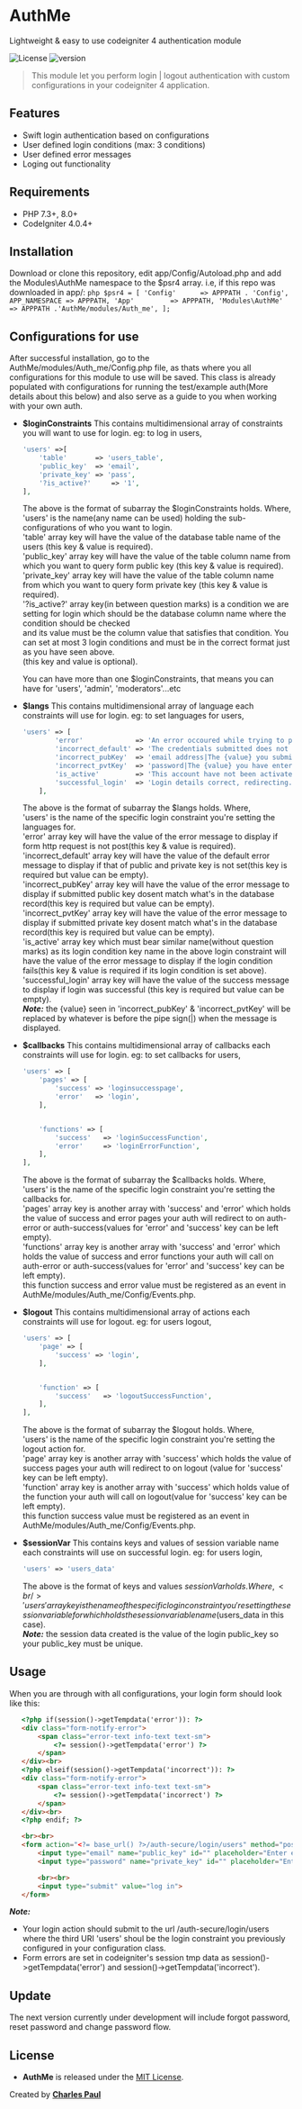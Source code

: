 # AuthMe
Lightweight & easy to use codeigniter 4 authentication module

![License](https://img.shields.io/github/license/dev-charles15531/AuthMe) ![version](https://img.shields.io/github/v/release/dev-charles15531/AuthMe) 

> This module let you perform login | logout authentication with custom configurations in your codeigniter 4 application.

## Features
- Swift login authentication based on configurations
- User defined login conditions (max: 3 conditions)
- User defined error messages
- Loging out functionality

## Requirements
- PHP 7.3+, 8.0+
- CodeIgniter 4.0.4+

## Installation 
 Download or clone this repository, edit app/Config/Autoload.php and add the Modules\AuthMe namespace to the $psr4 array. i.e, if this repo was downloaded in app/:
    ````php
    $psr4 = [
        'Config'      => APPPATH . 'Config',
        APP_NAMESPACE => APPPATH,
        'App'         => APPPATH,
        'Modules\AuthMe'  => APPPATH .'AuthMe/modules/Auth_me',
    ];
	````

## Configurations for use
 After successful installation, go to the AuthMe/modules/Auth_me/Config.php file, as thats where you all configurations for this module to 
 use will be saved. This class is already populated with configurations for running the test/example auth(More details about this below) and also serve as a guide to you when working with your own auth.
 - **$loginConstraints** 
	This contains multidimensional array of constraints you will want to use for login. eg: to log in users,
	````php
    'users' =>[
		'table'       => 'users_table',
		'public_key'  => 'email',
		'private_key' => 'pass',
		'?is_active?'     => '1',
    ], 
	````
	The above is the format of subarray the $loginConstraints holds. Where,<br/> 
	'users' is the name(any name can be used) holding the sub-configurations of who you want to login.<br/>
	'table' array key will have the value of the database table name of the users (this key & value is required).<br/>
	'public_key' array key will have the value of the table column name from which you want to query form public key (this key & value is required).<br/>
	'private_key' array key will have the value of the table column name from which you want to query form private key (this key & value is required).<br/>
	'?is_active?' array key(in between question marks) is a condition we are setting for login which should be the database column name where the condition should be checked <br/>
				  and its value must be the column value that satisfies that condition. You can set at most 3 login conditions and must be in the correct format just as you have seen above.<br/>
				  (this key and value is optional).<br/>
				  
	
	You can have more than one $loginConstraints, that means you can have for 'users', 'admin', 'moderators'...etc
	
- **$langs** 
   This contains multidimensional array of language each constraints will use for login. eg: to set languages for users,
	````php
    'users' => [
            'error'             => 'An error occoured while trying to process your request<br>Please try again.',
            'incorrect_default' => 'The credentials submitted does not match our record.',
            'incorrect_pubKey'  => 'email address|The {value} you submitted does not match our record',
            'incorrect_pvtKey'  => 'password|The {value} you have entered is incorrect, Click on the forgot password link below to reset your password',
            'is_active'         => 'This account have not been activated, please do so and try again.',
            'successful_login'  => 'Login details correct, redirecting....',
        ],
	````
	The above is the format of subarray the $langs holds. Where, <br/>
	'users' is the name of the specific login constraint you're setting the languages for.<br/>
	'error' array key will have the value of the error message to display if form http request is not post(this key & value is required).<br/>
	'incorrect_default' array key will have the value of the default error message to display if that of public and private key is not set(this key is required but value can be empty).<br/>
	'incorrect_pubKey' array key will have the value of the error message to display if submitted public key dosent match what's in the database record(this key is required but value can be empty).<br/>
	'incorrect_pvtKey' array key will have the value of the error message to display if submitted private key dosent match what's in the database record(this key is required but value can be empty).<br/>
	'is_active' array key which must bear similar name(without question marks) as its login condition key name in the above login constraint will have the value of the error message to display if the login condition fails(this key & value is required if its login condition is set above).<br/>
	'successful_login' array key will have the value of the success message to display if login was successful (this key is required but value can be empty).<br/>
	***Note:*** the {value} seen in 'incorrect_pubKey' & 'incorrect_pvtKey' will be replaced by whatever is before the pipe sign(|) when the message is displayed.
	
- **$callbacks** 
   This contains multidimensional array of callbacks each constraints will use for login. eg: to set callbacks for users,
	````php
    'users' => [
		'pages' => [
			'success' => 'loginsuccesspage',
			'error'   => 'login',
		],


		'functions' => [
			'success'   => 'loginSuccessFunction',
			'error'     => 'loginErrorFunction',
		],
	],
	````
	The above is the format of subarray the $callbacks holds. Where, <br/>
	'users' is the name of the specific login constraint you're setting the callbacks for.<br/>
	'pages' array key is another array with 'success' and 'error' which holds the value of success and error pages your auth will redirect to on auth-error or auth-success(values for 'error' and 'success' key can be left empty).<br/>
	'functions' array key is another array with 'success' and 'error' which holds the value of success and error functions your auth will call on auth-error or auth-success(values for 'error' and 'success' key can be left empty).<br/>
				this function success and error value must be registered as an event in AuthMe/modules/Auth_me/Config/Events.php.<br/>
				
- **$logout** 
   This contains multidimensional array of actions each constraints will use for logout. eg: for users logout,
	````php
    'users' => [
		'page' => [
			'success' => 'login',
		],


		'function' => [
			'success'   => 'logoutSuccessFunction',
		],
	],
	````
	The above is the format of subarray the $logout holds. Where, <br/>
	'users' is the name of the specific login constraint you're setting the logout action for.<br/>
	'page' array key is another array with 'success' which holds the value of success pages your auth will redirect to on logout (value for 'success' key can be left empty).<br/>
	'function' array key is another array with 'success' which holds value of the function your auth will call on logout(value for 'success' key can be left empty).<br/>
				this function success value must be registered as an event in AuthMe/modules/Auth_me/Config/Events.php.<br/>

- **$sessionVar** 
   This contains keys and values of session variable name each constraints will use on successful login. eg: for users login,
	````php
    'users' => 'users_data'
	````
	The above is the format of keys and values $sessionVar holds. Where, <br/>
	'users' array key is the name of the specific login constraint you're setting the session variable for which holds the session variable name($users_data in this case).<br/>
	***Note:*** the session data created is the value of the login public_key so your public_key must be unique.<br/>
	
## Usage
 When you are through with all configurations, your login form should look like this:
 ````html
	<?php if(session()->getTempdata('error')): ?>
	<div class="form-notify-error">
		<span class="error-text info-text text-sm">
			<?= session()->getTempdata('error') ?>
		</span>
	</div><br>
	<?php elseif(session()->getTempdata('incorrect')): ?>
	<div class="form-notify-error">
		<span class="error-text info-text text-sm">
			<?= session()->getTempdata('incorrect') ?>
		</span>
	</div><br>
	<?php endif; ?>

	<br><br>
	<form action="<?= base_url() ?>/auth-secure/login/users" method="post">
		<input type="email" name="public_key" id="" placeholder="Enter email">
		<input type="password" name="private_key" id="" placeholder="Enter password">

		<br><br>
		<input type="submit" value="log in">
	</form>
 ````
 ***Note:*** 
 - Your login action should submit to the url <?= base_url() ?>/auth-secure/login/users
   where the third URI 'users' shoul be the login constraint you previously configured in your configuration class.
 - Form errors are set in codeigniter's session tmp data as session()->getTempdata('error') and session()->getTempdata('incorrect').
 
## Update
 The next version currently under development will include forgot password, reset password and change password flow.

##  License
- **AuthMe** is released under the [MIT License](https://github.com/dev-charles15531/AuthMe/blob/master/LICENSE).

Created by **[Charles Paul](https://github.com/dev-charles15531)** 